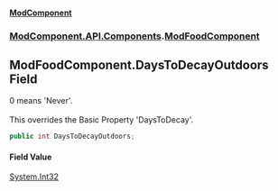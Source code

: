 #### [ModComponent](index.md 'index')
### [ModComponent.API.Components](index.md#ModComponent.API.Components 'ModComponent.API.Components').[ModFoodComponent](ModFoodComponent.md 'ModComponent.API.Components.ModFoodComponent')

## ModFoodComponent.DaysToDecayOutdoors Field

0 means 'Never'.<br/>  
This overrides the Basic Property 'DaysToDecay'.

```csharp
public int DaysToDecayOutdoors;
```

#### Field Value
[System.Int32](https://docs.microsoft.com/en-us/dotnet/api/System.Int32 'System.Int32')